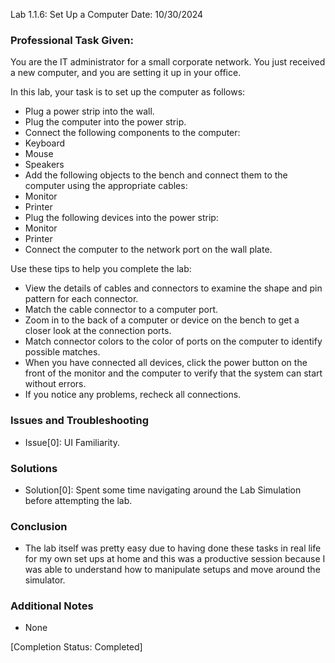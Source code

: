 Lab 1.1.6: Set Up a Computer
Date: 10/30/2024

### Professional Task Given:

You are the IT administrator for a small corporate network. You just received a new computer, and you are setting it up in your office.

In this lab, your task is to set up the computer as follows:
- Plug a power strip into the wall.
- Plug the computer into the power strip.
- Connect the following components to the computer:
- Keyboard
- Mouse
- Speakers
- Add the following objects to the bench and connect them to the computer using the appropriate cables:
- Monitor
- Printer
- Plug the following devices into the power strip:
- Monitor
- Printer
- Connect the computer to the network port on the wall plate.

Use these tips to help you complete the lab:

- View the details of cables and connectors to examine the shape and pin pattern for each connector.
- Match the cable connector to a computer port.
- Zoom in to the back of a computer or device on the bench to get a closer look at the connection ports.
- Match connector colors to the color of ports on the computer to identify possible matches.
- When you have connected all devices, click the power button on the front of the monitor and the computer to verify that the system can start without errors.
- If you notice any problems, recheck all connections.


### Issues and Troubleshooting
- Issue[0]: UI Familiarity.

### Solutions
- Solution[0]: Spent some time navigating around the Lab Simulation before attempting the lab.

### Conclusion
- The lab itself was pretty easy due to having done these tasks in real life for my own set ups at home and this was a productive session because I was able to
understand how to manipulate setups and move around the simulator.

### Additional Notes
- None

[Completion Status: Completed]
